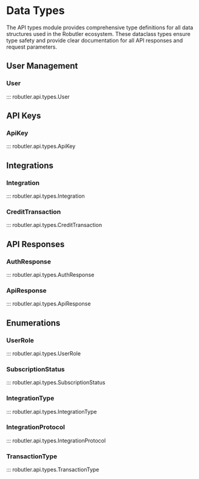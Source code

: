 # Data Types

The API types module provides comprehensive type definitions for all data structures used in the Robutler ecosystem. These dataclass types ensure type safety and provide clear documentation for all API responses and request parameters.

## User Management

### User

::: robutler.api.types.User

## API Keys

### ApiKey

::: robutler.api.types.ApiKey

## Integrations

### Integration

::: robutler.api.types.Integration

### CreditTransaction

::: robutler.api.types.CreditTransaction

## API Responses

### AuthResponse

::: robutler.api.types.AuthResponse

### ApiResponse

::: robutler.api.types.ApiResponse

## Enumerations

### UserRole

::: robutler.api.types.UserRole

### SubscriptionStatus

::: robutler.api.types.SubscriptionStatus

### IntegrationType

::: robutler.api.types.IntegrationType

### IntegrationProtocol

::: robutler.api.types.IntegrationProtocol

### TransactionType

::: robutler.api.types.TransactionType 